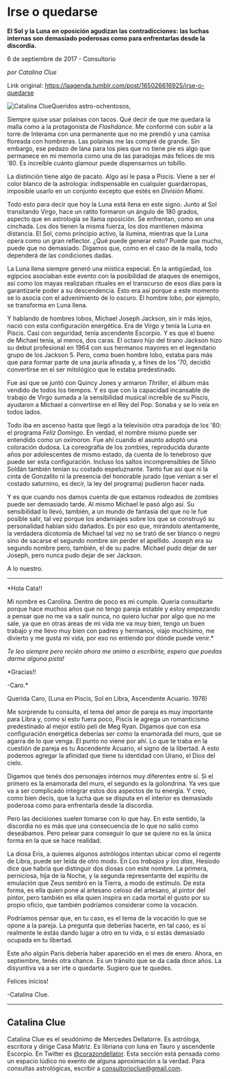 # Irse o quedarse

**El Sol y la Luna en oposición agudizan las contradicciones: las luchas internas son demasiado poderosas como para enfrentarlas desde la discordia.**

6 de septiembre de 2017 - Consultorio

_por Catalina Clue_

Link original: https://laagenda.tumblr.com/post/165026616925/irse-o-quedarse

![Catalina Clue](https://64.media.tumblr.com/7057cbdfb9431bc958565a8968ec7b28/tumblr_inline_pk0p0eVtgk1t6q87u_500.jpg)Queridos astro-ochentosos,  


Siempre quise usar polainas con tacos. Qué decir de que me quedara la malla como a la protagonista de *Flashdance*. Me conformé con subir a la torre de Interama con una permanente que no me prendió y una camisa floreada con hombreras. Las polainas me las compré de grande. Sin embargo, ese pedazo de lana para los pies que no tiene pie es algo que permanece en mi memoria como una de las paradojas más felices de mis ‘80. Es increíble cuánto glamour puede dispensarnos un tobillo.

La distinción tiene algo de pacato. Algo así le pasa a Piscis. Viene a ser el color blanco de la astrología: indispensable en cualquier guardarropas, imposible usarlo en un conjunto excepto que estés en *División Miami*.

Todo esto para decir que hoy la Luna está llena en este signo. Junto al Sol transitando Virgo, hace un ratito formaron un ángulo de 180 grados, aspecto que en astrología se llama oposición. Se enfrentan, como en una cinchada. Los dos tienen la misma fuerza, los dos mantienen máxima distancia. El Sol, como principio activo, la ilumina, mientras que la Luna opera como un gran reflector. ¿Qué puede generar esto? Puede que mucho, puede que no demasiado. Digamos que, como en el caso de la malla, todo dependerá de las condiciones dadas.

La Luna llena siempre generó una mística especial. En la antigüedad, los egipcios asociaban este evento con la posibilidad de ataques de enemigos, así como los mayas realizaban rituales en el transcurso de esos días para la garantizarle poder a su descendencia. Esto era así porque a este momento se lo asocia con el advenimiento de lo oscuro. El hombre lobo, por ejemplo, se transforma en Luna llena.

Y hablando de hombres lobos, Michael Joseph Jackson, sin ir más lejos, nació con esta configuración energética. Era de Virgo y tenía la Luna en Piscis. Casi con seguridad, tenía ascendente Escorpio. Y es que el bueno de Michael tenía, al menos, dos caras. El octavo hijo del tirano Jackson hizo su debut profesional en 1964 con sus hermanos mayores en el legendario grupo de los Jackson 5. Pero, como buen hombre lobo, estaba para más que para formar parte de una jauría afinada y, a fines de los '70, decidió convertirse en el ser mitológico que le estaba predestinado.

Fue así que se juntó con Quincy Jones y armaron *Thriller*, el álbum más vendido de todos los tiempos. Y es que con la capacidad incansable de trabajo de Virgo sumada a la sensibilidad musical increíble de su Piscis, ayudaron a Michael a convertirse en el Rey del Pop. Sonaba y se lo veía en todos lados.

Todo iba en ascenso hasta que llegó a la televisión otra paradoja de los '80: el programa *Feliz Domingo*. En verdad, el nombre mismo puede ser entendido como un oxímoron. Fue ahí cuando el asunto adoptó una coloración dudosa. La coreografía de los zombies, reproducida durante años por adolescentes de mismo estado, da cuenta de lo tenebroso que puede ser esta configuración. Incluso los saltos incomprensibles de Silvio Soldán también tenían su costado espeluznante. Tanto fue así que ni la cinta de Gonzalito ni la presencia del honorable jurado (que venían a ser el costado saturnino, es decir, la ley del programa) pudieron hacer nada.

Y es que cuando nos damos cuenta de que estamos rodeados de zombies puede ser demasiado tarde. Al mismo Michael le pasó algo así. Su sensibilidad lo llevó, también, a un mundo de fantasía del que no le fue posible salir, tal vez porque los andamiajes sobre los que se construyó su personalidad habían sido dañados. Es por eso que, mirándolo atentamente, la verdadera dicotomía de Michael tal vez no se trató de ser blanco o negro sino de sacarse el segundo nombre sin perder el apellido. Joseph era su segundo nombre pero, también, el de su padre. Michael pudo dejar de ser Joseph, pero nunca pudo dejar de ser Jackson. 

A lo nuestro.



---

*Hola Cata!!  


Mi nombre es Carolina. Dentro de poco es mi cumple. Quería consultarte porque hace muchos años que no tengo pareja estable y estoy empezando a pensar que no me va a salir nunca, no quiero luchar por algo que no me sale, ya que en otras áreas de mi vida me va muy bien, tengo un buen trabajo y me llevo muy bien con padres y hermanos, viajo muchísimo, me divierto y me gusta mi vida, por eso no entiendo por dónde puede venir.*

*Te leo siempre pero recién ahora me animo a escribirte, espero que puedas darme alguna pista!*

*Gracias!!  


-Caro.*

Querida Caro, (Luna en Piscis, Sol en Libra, Ascendente Acuario. 1978)  


Me sorprende tu consulta, el tema del amor de pareja es muy importante para Libra y, como si esto fuera poco, Piscis le agrega un romanticismo predestinado al mejor estilo peli de Meg Ryan. Digamos que con esa configuración energética deberías ser como la enamorada del muro, que se agarra de lo que venga. El punto no viene por ahí. Lo que te traba en la cuestión de pareja es tu Ascendente Acuario, el signo de la libertad. A esto podemos agregar la afinidad que tiene tu identidad con Urano, el Dios del cielo. 

Digamos que tenés dos personajes internos muy diferentes entre sí. Si el primero es la enamorada del muro, el segundo es la golondrina. Ya ves que va a ser complicado integrar estos dos aspectos de tu energía. Y creo, como bien decís, que la lucha que se disputa en el interior es demasiado poderosa como para enfrentarla desde la discordia. 

Pero las decisiones suelen tomarse con lo que hay. En este sentido, la discordia no es más que una consecuencia de lo que no salió como deseábamos. Pero pelear para conseguir lo que se quiere no es la única forma en la que se hace realidad.

La diosa Eris, a quienes algunos astrólogos intentan ubicar como el regente de Libra, puede ser leída de otro modo. En *Los trabajos y los días*, Hesíodo dice que habría que distinguir dos diosas con este nombre. La primera, perniciosa, hija de la Noche, y la segunda representante del espíritu de emulación que Zeus sembró en la Tierra, a modo de estímulo. De esta forma, es ella quien pone al artesano celoso del artesano, al pintor del pintor, pero también es ella quien inspira en cada mortal el gusto por su propio oficio, que también podríamos considerar como la vocación.

Podríamos pensar que, en tu caso, es el tema de la vocación lo que se opone a la pareja. La pregunta que deberías hacerte, en tal caso, es si realmente le estás dando lugar a otro en tu vida, o si estás demasiado ocupada en tu libertad. 

Este año algún Paris debería haber aparecido en el mes de enero. Ahora, en septiembre, tenés otra chance. Es un tránsito que se da cada doce años. La disyuntiva va a ser irte o quedarte. Sugiero que te quedes. 

Felices inicios!  

-Catalina Clue.

  




---

 Catalina Clue
--------------

 Catalina Clue es el seudónimo de Mercedes Dellatorre. Es astróloga, escritora y dirige Casa Matriz. Es libriana con luna en Tauro y ascendente Escorpio. En Twitter es [@corazondellator](https://twitter.com/corazondellator). Esta sección está pensada como un espacio lúdico no exento de alguna aproximación a la verdad. Para consultas astrológicas, escribir a [consultorioclue@gmail.com](mailto:consultorioclue@gmail.com). 

